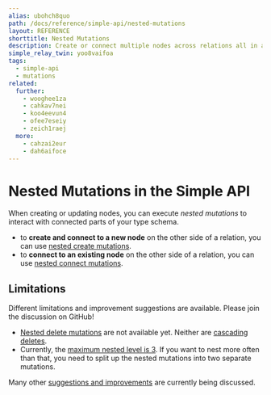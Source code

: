 ```yaml
---
alias: ubohch8quo
path: /docs/reference/simple-api/nested-mutations
layout: REFERENCE
shorttitle: Nested Mutations
description: Create or connect multiple nodes across relations all in a single mutation.
simple_relay_twin: yoo8vaifoa
tags:
  - simple-api
  - mutations
related:
  further:
    - wooghee1za
    - cahkav7nei
    - koo4eevun4
    - ofee7eseiy
    - zeich1raej
  more:
    - cahzai2eur
    - dah6aifoce
---
```


# Nested Mutations in the Simple API

When creating or updating nodes, you can execute _nested mutations_ to interact with connected parts of your type schema.

* to **create and connect to a new node** on the other side of a relation, you can use [nested create mutations](!alias-vaet3eengo).
* to **connect to an existing node** on the other side of a relation, you can use [nested connect mutations](!alias-tu9ohwa1ui).

## Limitations

Different limitations and improvement suggestions are available. Please join the discussion on GitHub!

* [Nested delete mutations](https://github.com/graphcool/feature-requests/issues/42) are not available yet. Neither are [cascading deletes](https://github.com/graphcool/feature-requests/issues/47).
* Currently, the [maximum nested level is 3](https://github.com/graphcool/feature-requests/issues/313). If you want to nest more often than that, you need to split up the nested mutations into two separate mutations.

Many other [suggestions and improvements](https://github.com/graphcool/feature-requests/issues/127) are currently being discussed.
